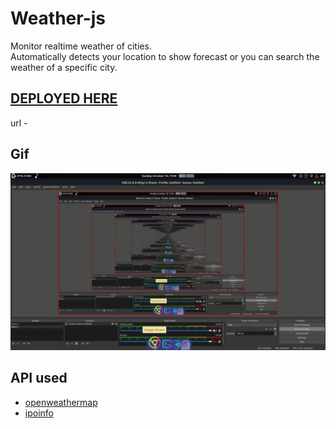 # Weather-js

Monitor realtime weather of cities.
<br>
Automatically detects your location to show forecast or you can search the weather of a specific city.

## [DEPLOYED HERE]()

url -

## Gif

![vid](vid.gif)

## API used

- [openweathermap](https://openweathermap.org/api)
- [ipoinfo](https://ipinfo.io/json)
